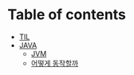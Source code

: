 # Table of contents

* [TIL](README.md)
* [JAVA](JAVA/README.md)
  * [JVM](JAVA/JVM.md)
  * [어떻게 동작할까](JAVA/how.md)
